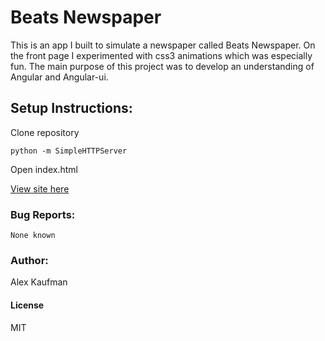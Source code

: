 # Beats Newspaper
This is an app I built to simulate a newspaper called Beats Newspaper.  On the front
page I experimented with css3 animations which was especially fun.  The main purpose
of this project was to develop an understanding of Angular and Angular-ui.  
## Setup Instructions:

Clone repository
```
python -m SimpleHTTPServer
```
Open index.html

[View site here](http://alexkaufman06.github.io/newspaper/)

### Bug Reports:
```
None known
```
### Author:
Alex Kaufman
#### License
MIT
